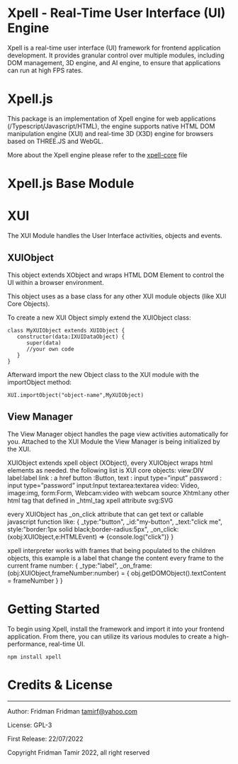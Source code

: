 # Xpell - Real-Time User Interface (UI) Engine

Xpell is a real-time user interface (UI) framework for frontend application development. It provides granular control over multiple modules, including DOM management, 3D engine, and AI engine, to ensure that applications can run at high FPS rates.


# Xpell.js

This package is an implementation of Xpell engine for web applications (/Typescript/Javascript/HTML), the engine supports native HTML DOM manipulation engine (XUI) and real-time 3D (X3D) engine for browsers based on THREE.JS and WebGL.

More about the Xpell engine please refer to the [xpell-core](xpell-core.md) file

# Xpell.js Base Module


# XUI
The XUI Module handles the User Interface activities, objects and events. 

## XUIObject

This object extends XObject and wraps HTML DOM Element to control the UI within a browser environment.

This object uses as a base class for any other XUI module objects (like XUI Core Objects).
 
To create a new XUI Object simply extend the XUIObject class:

```
class MyXUIObject extends XUIObject {
   constructor(data:IXUIDataObject) {
      super(data)
      //your own code
   }
}
```

Afterward import the new Object class to the XUI module with the importObject method:

```
XUI.importObject("object-name",MyXUIObject)
```

## View Manager
The View Manager object handles the page view activities automatically for you.
Attached to the XUI Module the View Manager is being initialized by the XUI.



XUIObject extends xpell object (XObject), every XUIObject wraps html elements as needed. the following list is XUI core objects:
view:DIV
label:label
link : a href
button :Button,
text : input type=”input”
password : input type=”password”
input:Input
textarea:textarea
video: Video,
image:img,
form:Form,
Webcam:video with webcam source
Xhtml:any other html tag that defined in _html_tag xpell attribute
svg:SVG


every XUIObject has _on_click attribute that can get text or callable javascript function like:
{
   _type:"button",
   _id:"my-button",
   _text:"click me",
   style:"border:1px solid black;border-radius:5px",
   _on_click:(xobj:XUIObject,e:HTMLEvent) => {console.log("click")}
}


xpell interpreter works with frames that being populated to the children objects, this example is a label that change the content every frame to the current frame number:
{
   _type:"label",
   _on_frame:(obj:XUIObject,frameNumber:number) = {
      obj.getDOMObject().textContent = frameNumber
   }
}


# Getting Started
To begin using Xpell, install the framework and import it into your frontend application. From there, you can utilize its various modules to create a high-performance, real-time UI.


```
npm install xpell
```




# Credits & License

 ---

 Author: Fridman Fridman <tamirf@yahoo.com>

 License:  GPL-3 

 First Release: 22/07/2022

 Copyright Fridman Tamir 2022, all right reserved




 